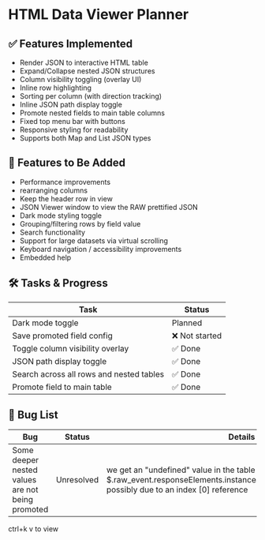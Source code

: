# HTML Data Viewer Planner

## ✅ Features Implemented

- Render JSON to interactive HTML table
- Expand/Collapse nested JSON structures
- Column visibility toggling (overlay UI)
- Inline row highlighting
- Sorting per column (with direction tracking)
- Inline JSON path display toggle
- Promote nested fields to main table columns
- Fixed top menu bar with buttons
- Responsive styling for readability
- Supports both Map and List JSON types


## 🧩 Features to Be Added

- Performance improvements
- rearranging columns
- Keep the header row in view
- JSON Viewer window to view the RAW prettified JSON
- Dark mode styling toggle
- Grouping/filtering rows by field value
- Search functionality
- Support for large datasets via virtual scrolling
- Keyboard navigation / accessibility improvements
- Embedded help 


## 🛠️ Tasks & Progress

| Task | Status |
|------|--------|
| Dark mode toggle |  Planned |
| Save promoted field config | ❌ Not started |
| Toggle column visibility overlay | ✅ Done |
| JSON path display toggle | ✅ Done |
| Search across all rows and nested tables | ✅ Done |
| Promote field to main table | ✅ Done |


## 🐞 Bug List
| Bug | Status | Details |
|-----|--------|---------|
|Some deeper nested values are not being promoted|Unresolved|we get an "undefined" value in the table $.raw_event.responseElements.instancesSet.items[0].currentState.name possibly due to an index [0] reference|

ctrl+k v to view